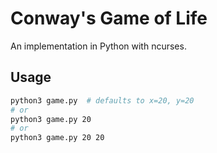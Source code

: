# Conway's Game of Life

An implementation in Python with ncurses.

## Usage

```bash
python3 game.py  # defaults to x=20, y=20
# or
python3 game.py 20
# or
python3 game.py 20 20
```
